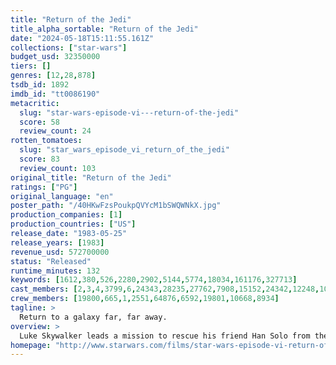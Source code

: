 ```yaml
---
title: "Return of the Jedi"
title_alpha_sortable: "Return of the Jedi"
date: "2024-05-18T15:11:55.161Z"
collections: ["star-wars"]
budget_usd: 32350000
tiers: []
genres: [12,28,878]
tsdb_id: 1892
imdb_id: "tt0086190"
metacritic:
  slug: "star-wars-episode-vi---return-of-the-jedi"
  score: 58
  review_count: 24
rotten_tomatoes:
  slug: "star_wars_episode_vi_return_of_the_jedi"
  score: 83
  review_count: 103
original_title: "Return of the Jedi"
ratings: ["PG"]
original_language: "en"
poster_path: "/40HKwFzsPoukpQVYcM1bSWQWNkX.jpg"
production_companies: [1]
production_countries: ["US"]
release_date: "1983-05-25"
release_years: [1983]
revenue_usd: 572700000
status: "Released"
runtime_minutes: 132
keywords: [1612,380,526,2280,2902,5144,5774,18034,161176,327713]
cast_members: [2,3,4,3799,6,24343,28235,27762,7908,15152,24342,12248,10734,199055,17484,37442,11184,132538,110422,147482,19753,19754,12662,19751,5531,33853,1295,1218998,9142,17244]
crew_members: [19800,665,1,2551,64876,6592,19801,10668,8934]
tagline: >
  Return to a galaxy far, far away.
overview: >
  Luke Skywalker leads a mission to rescue his friend Han Solo from the clutches of Jabba the Hutt, while the Emperor seeks to destroy the Rebellion once and for all with a second dreaded Death Star.
homepage: "http://www.starwars.com/films/star-wars-episode-vi-return-of-the-jedi"
---
```

